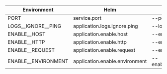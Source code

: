 | Environment         | Helm                           | CLI                   | Default       |
|---------------------|--------------------------------|-----------------------|---------------|
| PORT                | service.port                   | --port                | `80`          |
| LOGS__IGNORE__PING  | application.logs.ignore.ping   | --logs:ignore:ping    | `false`       |
| ENABLE__HOST        | application.enable.host        | --enable:host         | `true`        |
| ENABLE__HTTP        | application.enable.http        | --enable:http         | `true`        |
| ENABLE__REQUEST     | application.enable.request     | --enable:request      | `true`        |
| ENABLE__ENVIRONMENT | application.enable.environment | --enable:environment  | `true`        |
